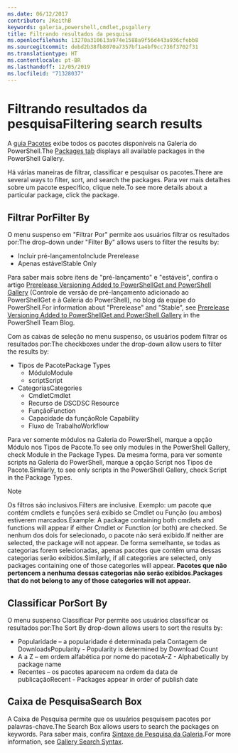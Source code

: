 ```yaml
---
ms.date: 06/12/2017
contributor: JKeithB
keywords: galeria,powershell,cmdlet,psgallery
title: Filtrando resultados da pesquisa
ms.openlocfilehash: 13270a310613a974e1588a9f56d443a936cfebb8
ms.sourcegitcommit: debd2b38fb8070a7357bf1a4bf9cc736f3702f31
ms.translationtype: HT
ms.contentlocale: pt-BR
ms.lasthandoff: 12/05/2019
ms.locfileid: "71328037"
---
```

# <a name="filtering-search-results"></a><span data-ttu-id="5b6e4-103">Filtrando resultados da pesquisa</span><span class="sxs-lookup"><span data-stu-id="5b6e4-103">Filtering search results</span></span>

<span data-ttu-id="5b6e4-104">A [guia Pacotes](https://www.powershellgallery.com/packages) exibe todos os pacotes disponíveis na Galeria do PowerShell.</span><span class="sxs-lookup"><span data-stu-id="5b6e4-104">The [Packages tab](https://www.powershellgallery.com/packages) displays all available packages in the PowerShell Gallery.</span></span>

<span data-ttu-id="5b6e4-105">Há várias maneiras de filtrar, classificar e pesquisar os pacotes.</span><span class="sxs-lookup"><span data-stu-id="5b6e4-105">There are several ways to filter, sort, and search the packages.</span></span>
<span data-ttu-id="5b6e4-106">Para ver mais detalhes sobre um pacote específico, clique nele.</span><span class="sxs-lookup"><span data-stu-id="5b6e4-106">To see more details about a particular package, click the package.</span></span>

## <a name="filter-by"></a><span data-ttu-id="5b6e4-107">Filtrar Por</span><span class="sxs-lookup"><span data-stu-id="5b6e4-107">Filter By</span></span>

<span data-ttu-id="5b6e4-108">O menu suspenso em "Filtrar Por" permite aos usuários filtrar os resultados por:</span><span class="sxs-lookup"><span data-stu-id="5b6e4-108">The drop-down under "Filter By" allows users to filter the results by:</span></span>
- <span data-ttu-id="5b6e4-109">Incluir pré-lançamento</span><span class="sxs-lookup"><span data-stu-id="5b6e4-109">Include Prerelease</span></span>
- <span data-ttu-id="5b6e4-110">Apenas estável</span><span class="sxs-lookup"><span data-stu-id="5b6e4-110">Stable Only</span></span>

<span data-ttu-id="5b6e4-111">Para saber mais sobre itens de "pré-lançamento" e "estáveis", confira o artigo [Prerelease Versioning Added to PowerShellGet and PowerShell Gallery](https://blogs.msdn.microsoft.com/powershell/2017/12/05/prerelease-versioning-added-to-powershellget-and-powershell-gallery/) (Controle de versão de pré-lançamento adicionado ao PowerShellGet e à Galeria do PowerShell), no blog da equipe do PowerShell.</span><span class="sxs-lookup"><span data-stu-id="5b6e4-111">For information about "Prerelease" and "Stable", see [Prerelease Versioning Added to PowerShellGet and PowerShell Gallery](https://blogs.msdn.microsoft.com/powershell/2017/12/05/prerelease-versioning-added-to-powershellget-and-powershell-gallery/) in the PowerShell Team Blog.</span></span>

<span data-ttu-id="5b6e4-112">Com as caixas de seleção no menu suspenso, os usuários podem filtrar os resultados por:</span><span class="sxs-lookup"><span data-stu-id="5b6e4-112">The checkboxes under the drop-down allow users to filter the results by:</span></span>
- <span data-ttu-id="5b6e4-113">Tipos de Pacote</span><span class="sxs-lookup"><span data-stu-id="5b6e4-113">Package Types</span></span>
  - <span data-ttu-id="5b6e4-114">Módulo</span><span class="sxs-lookup"><span data-stu-id="5b6e4-114">Module</span></span>
  - <span data-ttu-id="5b6e4-115">script</span><span class="sxs-lookup"><span data-stu-id="5b6e4-115">Script</span></span>
- <span data-ttu-id="5b6e4-116">Categorias</span><span class="sxs-lookup"><span data-stu-id="5b6e4-116">Categories</span></span>
  - <span data-ttu-id="5b6e4-117">Cmdlet</span><span class="sxs-lookup"><span data-stu-id="5b6e4-117">Cmdlet</span></span>
  - <span data-ttu-id="5b6e4-118">Recurso de DSC</span><span class="sxs-lookup"><span data-stu-id="5b6e4-118">DSC Resource</span></span>
  - <span data-ttu-id="5b6e4-119">Função</span><span class="sxs-lookup"><span data-stu-id="5b6e4-119">Function</span></span>
  - <span data-ttu-id="5b6e4-120">Capacidade da função</span><span class="sxs-lookup"><span data-stu-id="5b6e4-120">Role Capability</span></span>
  - <span data-ttu-id="5b6e4-121">Fluxo de Trabalho</span><span class="sxs-lookup"><span data-stu-id="5b6e4-121">Workflow</span></span>

<span data-ttu-id="5b6e4-122">Para ver somente módulos na Galeria do PowerShell, marque a opção Módulo nos Tipos de Pacote.</span><span class="sxs-lookup"><span data-stu-id="5b6e4-122">To see only modules in the PowerShell Gallery, check Module in the Package Types.</span></span>
<span data-ttu-id="5b6e4-123">Da mesma forma, para ver somente scripts na Galeria do PowerShell, marque a opção Script nos Tipos de Pacote.</span><span class="sxs-lookup"><span data-stu-id="5b6e4-123">Similarly, to see only scripts in the PowerShell Gallery, check Script in the Package Types.</span></span>

> [!NOTE]
> <span data-ttu-id="5b6e4-124">Os filtros são inclusivos.</span><span class="sxs-lookup"><span data-stu-id="5b6e4-124">Filters are inclusive.</span></span>
> <span data-ttu-id="5b6e4-125">Exemplo: um pacote que contém cmdlets e funções será exibido se Cmdlet ou Função (ou ambos) estiverem marcados.</span><span class="sxs-lookup"><span data-stu-id="5b6e4-125">Example: A package containing both cmdlets and functions will appear if either Cmdlet or Function (or both) are checked.</span></span>
> <span data-ttu-id="5b6e4-126">Se nenhum dos dois for selecionado, o pacote não será exibido.</span><span class="sxs-lookup"><span data-stu-id="5b6e4-126">If neither are selected, the package will not appear.</span></span>
> <span data-ttu-id="5b6e4-127">De forma semelhante, se todas as categorias forem selecionadas, apenas pacotes que contêm uma dessas categorias serão exibidos.</span><span class="sxs-lookup"><span data-stu-id="5b6e4-127">Similarly, if all categories are selected, only packages containing one of those categories will appear.</span></span>
> <span data-ttu-id="5b6e4-128">**Pacotes que não pertencem a nenhuma dessas categorias não serão exibidos.**</span><span class="sxs-lookup"><span data-stu-id="5b6e4-128">**Packages that do not belong to any of those categories will not appear.**</span></span>

## <a name="sort-by"></a><span data-ttu-id="5b6e4-129">Classificar Por</span><span class="sxs-lookup"><span data-stu-id="5b6e4-129">Sort By</span></span>

<span data-ttu-id="5b6e4-130">O menu suspenso Classificar Por permite aos usuários classificar os resultados por:</span><span class="sxs-lookup"><span data-stu-id="5b6e4-130">The Sort By drop-down allows users to sort the results by:</span></span>
- <span data-ttu-id="5b6e4-131">Popularidade – a popularidade é determinada pela Contagem de Downloads</span><span class="sxs-lookup"><span data-stu-id="5b6e4-131">Popularity - Popularity is determined by Download Count</span></span>
- <span data-ttu-id="5b6e4-132">A a Z – em ordem alfabética por nome do pacote</span><span class="sxs-lookup"><span data-stu-id="5b6e4-132">A-Z - Alphabetically by package name</span></span>
- <span data-ttu-id="5b6e4-133">Recentes – os pacotes aparecem na ordem da data de publicação</span><span class="sxs-lookup"><span data-stu-id="5b6e4-133">Recent - Packages appear in order of publish date</span></span>

## <a name="search-box"></a><span data-ttu-id="5b6e4-134">Caixa de Pesquisa</span><span class="sxs-lookup"><span data-stu-id="5b6e4-134">Search Box</span></span>

<span data-ttu-id="5b6e4-135">A Caixa de Pesquisa permite que os usuários pesquisem pacotes por palavras-chave.</span><span class="sxs-lookup"><span data-stu-id="5b6e4-135">The Search Box allows users to search the packages on keywords.</span></span>
<span data-ttu-id="5b6e4-136">Para saber mais, confira [Sintaxe de Pesquisa da Galeria](search-syntax.md).</span><span class="sxs-lookup"><span data-stu-id="5b6e4-136">For more information, see [Gallery Search Syntax](search-syntax.md).</span></span>
